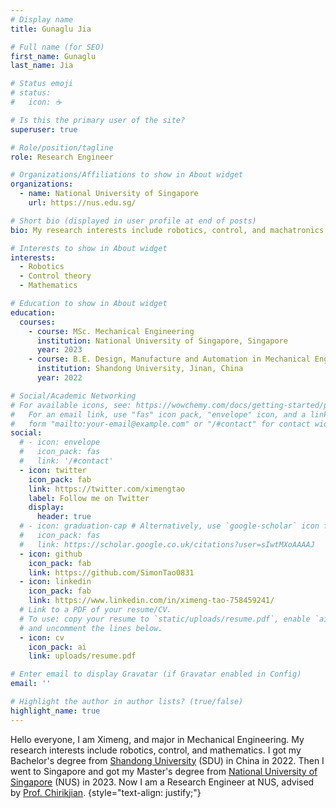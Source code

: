 ```yaml
---
# Display name
title: Gunaglu Jia

# Full name (for SEO)
first_name: Gunaglu
last_name: Jia

# Status emoji
# status:
#   icon: ☕️

# Is this the primary user of the site?
superuser: true

# Role/position/tagline
role: Research Engineer

# Organizations/Affiliations to show in About widget
organizations:
  - name: National University of Singapore
    url: https://nus.edu.sg/

# Short bio (displayed in user profile at end of posts)
bio: My research interests include robotics, control, and machatronics.

# Interests to show in About widget
interests:
  - Robotics
  - Control theory
  - Mathematics

# Education to show in About widget
education:
  courses:
    - course: MSc. Mechanical Engineering
      institution: National University of Singapore, Singapore
      year: 2023
    - course: B.E. Design, Manufacture and Automation in Mechanical Engineering
      institution: Shandong University, Jinan, China
      year: 2022

# Social/Academic Networking
# For available icons, see: https://wowchemy.com/docs/getting-started/page-builder/#icons
#   For an email link, use "fas" icon pack, "envelope" icon, and a link in the
#   form "mailto:your-email@example.com" or "/#contact" for contact widget.
social:
  # - icon: envelope
  #   icon_pack: fas
  #   link: '/#contact'
  - icon: twitter
    icon_pack: fab
    link: https://twitter.com/ximengtao
    label: Follow me on Twitter
    display:
      header: true
  # - icon: graduation-cap # Alternatively, use `google-scholar` icon from `ai` icon pack
  #   icon_pack: fas
  #   link: https://scholar.google.co.uk/citations?user=sIwtMXoAAAAJ
  - icon: github
    icon_pack: fab
    link: https://github.com/SimonTao0831
  - icon: linkedin
    icon_pack: fab
    link: https://www.linkedin.com/in/ximeng-tao-758459241/
  # Link to a PDF of your resume/CV.
  # To use: copy your resume to `static/uploads/resume.pdf`, enable `ai` icons in `params.yaml`,
  # and uncomment the lines below.
  - icon: cv
    icon_pack: ai
    link: uploads/resume.pdf

# Enter email to display Gravatar (if Gravatar enabled in Config)
email: ''

# Highlight the author in author lists? (true/false)
highlight_name: true
---
```


Hello everyone, I am Ximeng, and major in Mechanical Engineering. My research interests include robotics, control, and mathematics. I got my Bachelor's degree from [Shandong University](https://www.en.sdu.edu.cn/) (SDU) in China in 2022. Then I went to Singapore and got my Master's degree from [National University of Singapore](https://nus.edu.sg/) (NUS) in 2023. Now I am a Research Engineer at NUS, advised by [Prof. Chirikjian](https://chirikjianlab.github.io/).
{style="text-align: justify;"}
